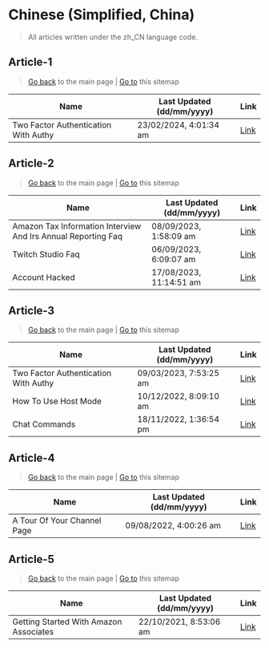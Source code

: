# Chinese (Simplified, China)
> All articles written under the zh_CN language code. 

## Article-1
> [Go back](../README.md) to the main page | [Go to](https://help.twitch.tv/s/sitemap-topicarticle-1.xml) this sitemap

| Name                                 | Last Updated (dd/mm/yyyy) | Link                                                                                          |
|--------------------------------------|---------------------------|-----------------------------------------------------------------------------------------------|
| Two Factor Authentication With Authy | 23/02/2024, 4:01:34 am    | [Link](https://help.twitch.tv/s/article/two-factor-authentication-with-authy?language=zh_CN)  |



## Article-2
> [Go back](../README.md) to the main page | [Go to](https://help.twitch.tv/s/sitemap-topicarticle-2.xml) this sitemap

| Name                                                          | Last Updated (dd/mm/yyyy) | Link                                                                                                                   |
|---------------------------------------------------------------|---------------------------|------------------------------------------------------------------------------------------------------------------------|
| Amazon Tax Information Interview And Irs Annual Reporting Faq | 08/09/2023, 1:58:09 am    | [Link](https://help.twitch.tv/s/article/amazon-tax-information-interview-and-irs-annual-reporting-faq?language=zh_CN)  |
| Twitch Studio Faq                                             | 06/09/2023, 6:09:07 am    | [Link](https://help.twitch.tv/s/article/twitch-studio-faq?language=zh_CN)                                              |
| Account Hacked                                                | 17/08/2023, 11:14:51 am   | [Link](https://help.twitch.tv/s/article/account-hacked?language=zh_CN)                                                 |



## Article-3
> [Go back](../README.md) to the main page | [Go to](https://help.twitch.tv/s/sitemap-topicarticle-3.xml) this sitemap

| Name                                 | Last Updated (dd/mm/yyyy) | Link                                                                                          |
|--------------------------------------|---------------------------|-----------------------------------------------------------------------------------------------|
| Two Factor Authentication With Authy | 09/03/2023, 7:53:25 am    | [Link](https://help.twitch.tv/s/article/two-factor-authentication-with-authy?language=zh_CN)  |
| How To Use Host Mode                 | 10/12/2022, 8:09:10 am    | [Link](https://help.twitch.tv/s/article/how-to-use-host-mode?language=zh_CN)                  |
| Chat Commands                        | 18/11/2022, 1:36:54 pm    | [Link](https://help.twitch.tv/s/article/chat-commands?language=zh_CN)                         |



## Article-4
> [Go back](../README.md) to the main page | [Go to](https://help.twitch.tv/s/sitemap-topicarticle-4.xml) this sitemap

| Name                        | Last Updated (dd/mm/yyyy) | Link                                                                                 |
|-----------------------------|---------------------------|--------------------------------------------------------------------------------------|
| A Tour Of Your Channel Page | 09/08/2022, 4:00:26 am    | [Link](https://help.twitch.tv/s/article/a-tour-of-your-channel-page?language=zh_CN)  |



## Article-5
> [Go back](../README.md) to the main page | [Go to](https://help.twitch.tv/s/sitemap-topicarticle-5.xml) this sitemap

| Name                                   | Last Updated (dd/mm/yyyy) | Link                                                                                            |
|----------------------------------------|---------------------------|-------------------------------------------------------------------------------------------------|
| Getting Started With Amazon Associates | 22/10/2021, 8:53:06 am    | [Link](https://help.twitch.tv/s/article/getting-started-with-amazon-associates?language=zh_CN)  |



